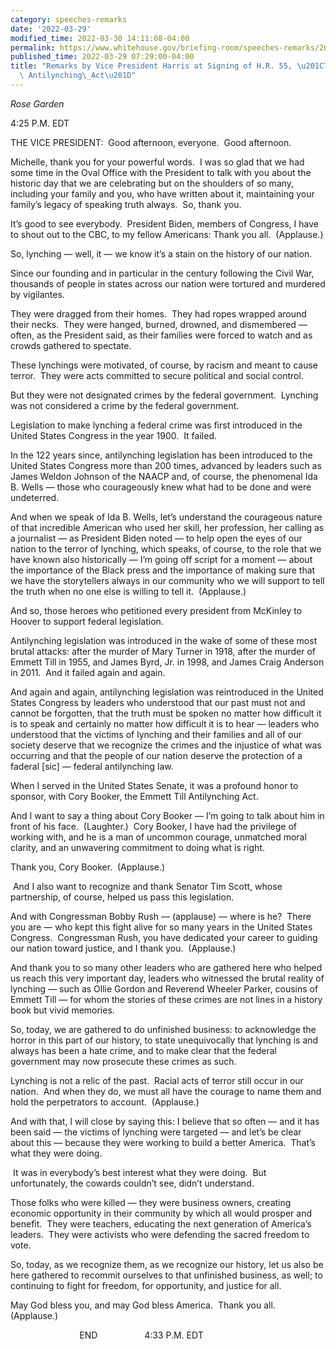 ```yaml
---
category: speeches-remarks
date: '2022-03-29'
modified_time: 2022-03-30 14:11:08-04:00
permalink: https://www.whitehouse.gov/briefing-room/speeches-remarks/2022/03/29/remarks-by-vice-president-harris-at-signing-of-h-r-55-the-emmett-till-antilynching-act/
published_time: 2022-03-29 07:29:00-04:00
title: "Remarks by Vice President Harris at Signing of H.R. 55, \u201CThe Emmett Till\
  \ Antilynching\_Act\u201D"
---
```

 
*Rose Garden*

4:25 P.M. EDT  
  
THE VICE PRESIDENT:  Good afternoon, everyone.  Good afternoon.   
  
Michelle, thank you for your powerful words.  I was so glad that we had
some time in the Oval Office with the President to talk with you about
the historic day that we are celebrating but on the shoulders of so
many, including your family and you, who have written about it,
maintaining your family’s legacy of speaking truth always.  So, thank
you.   
  
It’s good to see everybody.  President Biden, members of Congress, I
have to shout out to the CBC, to my fellow Americans: Thank you all. 
(Applause.)  
  
So, lynching — well, it — we know it’s a stain on the history of our
nation.  
  
Since our founding and in particular in the century following the Civil
War, thousands of people in states across our nation were tortured and
murdered by vigilantes.   
  
They were dragged from their homes.  They had ropes wrapped around their
necks.  They were hanged, burned, drowned, and dismembered — often, as
the President said, as their families were forced to watch and as crowds
gathered to spectate.  
  
These lynchings were motivated, of course, by racism and meant to cause
terror.  They were acts committed to secure political and social
control.   
  
But they were not designated crimes by the federal government.  Lynching
was not considered a crime by the federal government.   
  
Legislation to make lynching a federal crime was first introduced in the
United States Congress in the year 1900.  It failed.  
  
In the 122 years since, antilynching legislation has been introduced to
the United States Congress more than 200 times, advanced by leaders such
as James Weldon Johnson of the NAACP and, of course, the phenomenal Ida
B. Wells — those who courageously knew what had to be done and were
undeterred.   
  
And when we speak of Ida B. Wells, let’s understand the courageous
nature of that incredible American who used her skill, her profession,
her calling as a journalist — as President Biden noted — to help open
the eyes of our nation to the terror of lynching, which speaks, of
course, to the role that we have known also historically — I’m going off
script for a moment — about the importance of the Black press and the
importance of making sure that we have the storytellers always in our
community who we will support to tell the truth when no one else is
willing to tell it.  (Applause.)  
  
And so, those heroes who petitioned every president from McKinley to
Hoover to support federal legislation.  
  
Antilynching legislation was introduced in the wake of some of these
most brutal attacks: after the murder of Mary Turner in 1918, after the
murder of Emmett Till in 1955, and James Byrd, Jr. in 1998, and James
Craig Anderson in 2011.  And it failed again and again.   
  
And again and again, antilynching legislation was reintroduced in the
United States Congress by leaders who understood that our past must not
and cannot be forgotten, that the truth must be spoken no matter how
difficult it is to speak and certainly no matter how difficult it is to
hear — leaders who understood that the victims of lynching and their
families and all of our society deserve that we recognize the crimes and
the injustice of what was occurring and that the people of our nation
deserve the protection of a faderal \[sic\] — federal antilynching
law.  
  
When I served in the United States Senate, it was a profound honor to
sponsor, with Cory Booker, the Emmett Till Antilynching Act.  
  
And I want to say a thing about Cory Booker — I’m going to talk about
him in front of his face.  (Laughter.)  Cory Booker, I have had the
privilege of working with, and he is a man of uncommon courage,
unmatched moral clarity, and an unwavering commitment to doing what is
right.  
  
Thank you, Cory Booker.  (Applause.)  
  
 And I also want to recognize and thank Senator Tim Scott, whose
partnership, of course, helped us pass this legislation.  
  
And with Congressman Bobby Rush — (applause) — where is he?  There you
are — who kept this fight alive for so many years in the United States
Congress.  Congressman Rush, you have dedicated your career to guiding
our nation toward justice, and I thank you.  (Applause.)  
  
And thank you to so many other leaders who are gathered here who helped
us reach this very important day, leaders who witnessed the brutal
reality of lynching — such as Ollie Gordon and Reverend Wheeler Parker,
cousins of Emmett Till — for whom the stories of these crimes are not
lines in a history book but vivid memories.  
  
So, today, we are gathered to do unfinished business: to acknowledge the
horror in this part of our history, to state unequivocally that lynching
is and always has been a hate crime, and to make clear that the federal
government may now prosecute these crimes as such.  
  
  
Lynching is not a relic of the past.  Racial acts of terror still occur
in our nation.  And when they do, we must all have the courage to name
them and hold the perpetrators to account.  (Applause.)  
  
And with that, I will close by saying this: I believe that so often —
and it has been said — the victims of lynching were targeted — and let’s
be clear about this — because they were working to build a better
America.  That’s what they were doing.  
  
 It was in everybody’s best interest what they were doing.  But
unfortunately, the cowards couldn’t see, didn’t understand.   
  
Those folks who were killed — they were business owners, creating
economic opportunity in their community by which all would prosper and
benefit.  They were teachers, educating the next generation of America’s
leaders.  They were activists who were defending the sacred freedom to
vote.  
  
So, today, as we recognize them, as we recognize our history, let us
also be here gathered to recommit ourselves to that unfinished business,
as well; to continuing to fight for freedom, for opportunity, and
justice for all.   
  
May God bless you, and may God bless America.  Thank you all. 
(Applause.)  
  
                            END                   4:33 P.M. EDT  
